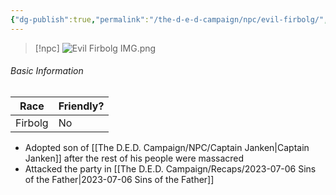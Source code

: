 ```yaml
---
{"dg-publish":true,"permalink":"/the-d-e-d-campaign/npc/evil-firbolg/","created":"","updated":""}
---
```



> [!npc]
> ![Evil Firbolg IMG.png](/img/user/z_Assets/Evil%20Firbolg%20IMG.png)

 ###### Basic Information
 
| **Race** | **Friendly?** |
| --------- | ---------- |
| Firbolg          |   No       | 

- Adopted son of [[The D.E.D. Campaign/NPC/Captain Janken\|Captain Janken]] after the rest of his people were massacred 
- Attacked the party in [[The D.E.D. Campaign/Recaps/2023-07-06 Sins of the Father\|2023-07-06 Sins of the Father]]